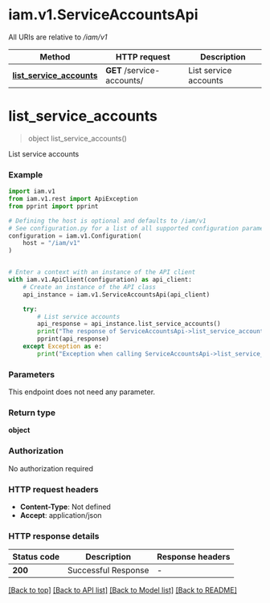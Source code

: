 # iam.v1.ServiceAccountsApi

All URIs are relative to */iam/v1*

Method | HTTP request | Description
------------- | ------------- | -------------
[**list_service_accounts**](ServiceAccountsApi.md#list_service_accounts) | **GET** /service-accounts/ | List service accounts


# **list_service_accounts**
> object list_service_accounts()

List service accounts

### Example


```python
import iam.v1
from iam.v1.rest import ApiException
from pprint import pprint

# Defining the host is optional and defaults to /iam/v1
# See configuration.py for a list of all supported configuration parameters.
configuration = iam.v1.Configuration(
    host = "/iam/v1"
)


# Enter a context with an instance of the API client
with iam.v1.ApiClient(configuration) as api_client:
    # Create an instance of the API class
    api_instance = iam.v1.ServiceAccountsApi(api_client)

    try:
        # List service accounts
        api_response = api_instance.list_service_accounts()
        print("The response of ServiceAccountsApi->list_service_accounts:\n")
        pprint(api_response)
    except Exception as e:
        print("Exception when calling ServiceAccountsApi->list_service_accounts: %s\n" % e)
```



### Parameters

This endpoint does not need any parameter.

### Return type

**object**

### Authorization

No authorization required

### HTTP request headers

 - **Content-Type**: Not defined
 - **Accept**: application/json

### HTTP response details

| Status code | Description | Response headers |
|-------------|-------------|------------------|
**200** | Successful Response |  -  |

[[Back to top]](#) [[Back to API list]](../README.md#documentation-for-api-endpoints) [[Back to Model list]](../README.md#documentation-for-models) [[Back to README]](../README.md)

